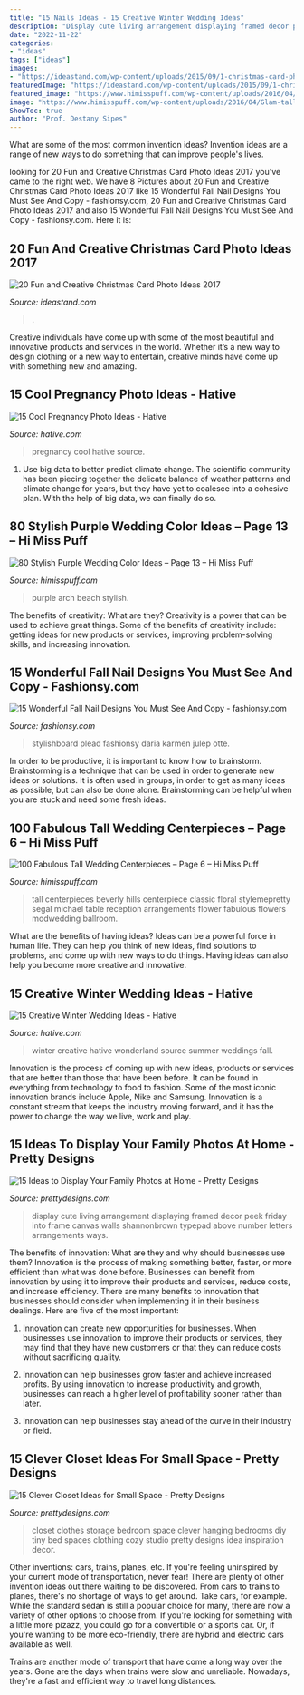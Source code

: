 ```yaml
---
title: "15 Nails Ideas - 15 Creative Winter Wedding Ideas"
description: "Display cute living arrangement displaying framed decor peek friday into frame canvas walls shannonbrown typepad above number letters arrangements ways"
date: "2022-11-22"
categories:
- "ideas"
tags: ["ideas"]
images:
- "https://ideastand.com/wp-content/uploads/2015/09/1-christmas-card-photo-ideas.jpg"
featuredImage: "https://ideastand.com/wp-content/uploads/2015/09/1-christmas-card-photo-ideas.jpg"
featured_image: "https://www.himisspuff.com/wp-content/uploads/2016/04/Glam-tall-floral-centerpiece-via-Michael-Segal-1.jpg"
image: "https://www.himisspuff.com/wp-content/uploads/2016/04/Glam-tall-floral-centerpiece-via-Michael-Segal-1.jpg"
ShowToc: true
author: "Prof. Destany Sipes"
---
```



What are some of the most common invention ideas?
Invention ideas are a range of new ways to do something that can improve people's lives.

	

		
looking for 20 Fun and Creative Christmas Card Photo Ideas 2017 you've came to the right web. We have 8 Pictures about 20 Fun and Creative Christmas Card Photo Ideas 2017 like 15 Wonderful Fall Nail Designs You Must See And Copy - fashionsy.com, 20 Fun and Creative Christmas Card Photo Ideas 2017 and also 15 Wonderful Fall Nail Designs You Must See And Copy - fashionsy.com. Here it is:
		
    
## 20 Fun And Creative Christmas Card Photo Ideas 2017

<img loading=lazy src="https://ideastand.com/wp-content/uploads/2015/09/1-christmas-card-photo-ideas.jpg" onerror="this.onerror=null;this.src='https://tse1.mm.bing.net/th?id=OIP.bwZLfbRF7NIqyYcqYspJXQHaLy&amp;pid=15.1';" alt="20 Fun and Creative Christmas Card Photo Ideas 2017">

_Source: ideastand.com_

>. 

	

Creative individuals have come up with some of the most beautiful and innovative products and services in the world. Whether it’s a new way to design clothing or a new way to entertain, creative minds have come up with something new and amazing.

    
## 15 Cool Pregnancy Photo Ideas - Hative

<img loading=lazy src="https://hative.com/wp-content/uploads/2014/11/pregnancy-photo-ideas/10-cool-pregnancy-photo-ideas.jpg" onerror="this.onerror=null;this.src='https://tse4.mm.bing.net/th?id=OIP.lLAtw1pcUGdKBSrdUJPWJgHaLH&amp;pid=15.1';" alt="15 Cool Pregnancy Photo Ideas - Hative">

_Source: hative.com_

>pregnancy cool hative source. 

	

1. Use big data to better predict climate change. The scientific community has been piecing together the delicate balance of weather patterns and climate change for years, but they have yet to coalesce into a cohesive plan. With the help of big data, we can finally do so. 

    
## 80 Stylish Purple Wedding Color Ideas – Page 13 – Hi Miss Puff

<img loading=lazy src="https://www.himisspuff.com/wp-content/uploads/2016/10/purple-beach-wedding-arch.jpg" onerror="this.onerror=null;this.src='https://tse4.mm.bing.net/th?id=OIP.xt--7bP0kd-ucsIaaEbIdQHaMS&amp;pid=15.1';" alt="80 Stylish Purple Wedding Color Ideas – Page 13 – Hi Miss Puff">

_Source: himisspuff.com_

>purple arch beach stylish. 

	

The benefits of creativity: What are they?
Creativity is a power that can be used to achieve great things. Some of the benefits of creativity include: getting ideas for new products or services, improving problem-solving skills, and increasing innovation.

    
## 15 Wonderful Fall Nail Designs You Must See And Copy - Fashionsy.com

<img loading=lazy src="https://fashionsy.com/wp-content/uploads/2015/10/nail-323.0-630x840.jpg" onerror="this.onerror=null;this.src='https://tse2.mm.bing.net/th?id=OIP.hR-bstSEYY5o--UmfOs68AHaJ4&amp;pid=15.1';" alt="15 Wonderful Fall Nail Designs You Must See And Copy - fashionsy.com">

_Source: fashionsy.com_

>stylishboard plead fashionsy daria karmen julep otte. 

	

In order to be productive, it is important to know how to brainstorm. Brainstorming is a technique that can be used in order to generate new ideas or solutions. It is often used in groups, in order to get as many ideas as possible, but can also be done alone. Brainstorming can be helpful when you are stuck and need some fresh ideas.

    
## 100 Fabulous Tall Wedding Centerpieces – Page 6 – Hi Miss Puff

<img loading=lazy src="https://www.himisspuff.com/wp-content/uploads/2016/04/Glam-tall-floral-centerpiece-via-Michael-Segal-1.jpg" onerror="this.onerror=null;this.src='https://tse4.mm.bing.net/th?id=OIP.innttVwykPNCabHGmJt7LgHaLH&amp;pid=15.1';" alt="100 Fabulous Tall Wedding Centerpieces – Page 6 – Hi Miss Puff">

_Source: himisspuff.com_

>tall centerpieces beverly hills centerpiece classic floral stylemepretty segal michael table reception arrangements flower fabulous flowers modwedding ballroom. 

	

What are the benefits of having ideas?
Ideas can be a powerful force in human life. They can help you think of new ideas, find solutions to problems, and come up with new ways to do things. Having ideas can also help you become more creative and innovative.

    
## 15 Creative Winter Wedding Ideas - Hative

<img loading=lazy src="https://hative.com/wp-content/uploads/2014/11/winter-wedding-ideas/4-creative-winter-wedding-ideas.jpg" onerror="this.onerror=null;this.src='https://tse1.mm.bing.net/th?id=OIP.4f60v5Y5GKkZTbKsUhOBpwHaJ6&amp;pid=15.1';" alt="15 Creative Winter Wedding Ideas - Hative">

_Source: hative.com_

>winter creative hative wonderland source summer weddings fall. 

	

Innovation is the process of coming up with new ideas, products or services that are better than those that have been before. It can be found in everything from technology to food to fashion. Some of the most iconic innovation brands include Apple, Nike and Samsung. Innovation is a constant stream that keeps the industry moving forward, and it has the power to change the way we live, work and play.

    
## 15 Ideas To Display Your Family Photos At Home - Pretty Designs

<img loading=lazy src="https://www.prettydesigns.com/wp-content/uploads/2015/07/15-ideas-to-display-your-family-photos-at-home13.jpg" onerror="this.onerror=null;this.src='https://tse1.mm.bing.net/th?id=OIP.us8O4tYO0eBmEM2iTDJ-_wAAAA&amp;pid=15.1';" alt="15 Ideas to Display Your Family Photos at Home - Pretty Designs">

_Source: prettydesigns.com_

>display cute living arrangement displaying framed decor peek friday into frame canvas walls shannonbrown typepad above number letters arrangements ways. 

	

The benefits of innovation: What are they and why should businesses use them?
Innovation is the process of making something better, faster, or more efficient than what was done before. Businesses can benefit from innovation by using it to improve their products and services, reduce costs, and increase efficiency. There are many benefits to innovation that businesses should consider when implementing it in their business dealings. Here are five of the most important: 
1. Innovation can create new opportunities for businesses. When businesses use innovation to improve their products or services, they may find that they have new customers or that they can reduce costs without sacrificing quality. 

2. Innovation can help businesses grow faster and achieve increased profits. By using innovation to increase productivity and growth, businesses can reach a higher level of profitability sooner rather than later. 

3. Innovation can help businesses stay ahead of the curve in their industry or field.

    
## 15 Clever Closet Ideas For Small Space - Pretty Designs

<img loading=lazy src="http://www.prettydesigns.com/wp-content/uploads/2015/10/Clothes-Storage.jpg" onerror="this.onerror=null;this.src='https://tse1.mm.bing.net/th?id=OIP.1aTzA40VQhfVq9wn073BxQHaLF&amp;pid=15.1';" alt="15 Clever Closet Ideas for Small Space - Pretty Designs">

_Source: prettydesigns.com_

>closet clothes storage bedroom space clever hanging bedrooms diy tiny bed spaces clothing cozy studio pretty designs idea inspiration decor. 

	

Other inventions: cars, trains, planes, etc.
If you're feeling uninspired by your current mode of transportation, never fear! There are plenty of other invention ideas out there waiting to be discovered. From cars to trains to planes, there's no shortage of ways to get around.
Take cars, for example. While the standard sedan is still a popular choice for many, there are now a variety of other options to choose from. If you're looking for something with a little more pizazz, you could go for a convertible or a sports car. Or, if you're wanting to be more eco-friendly, there are hybrid and electric cars available as well.

Trains are another mode of transport that have come a long way over the years. Gone are the days when trains were slow and unreliable. Nowadays, they're a fast and efficient way to travel long distances.

